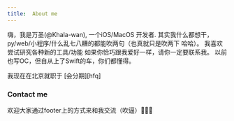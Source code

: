 ```yaml
---
title:  About me
---
```


嗨，我是万圣(@Khala-wan), 一个iOS/MacOS 开发者. 其实我什么都想干，py/web/小程序/什么乱七八糟的都能吹两句（也真就只是吹两下 哈哈）。
我喜欢尝试研究各种新的工具/功能 如果你恰巧跟我爱好一样，请你一定要联系我。
以前也写OC，但自从上了Swift的车，你们都懂得。

我现在在北京就职于 [会分期][hfq]

### Contact me

欢迎大家通过footer上的方式来和我交流（吹逼）🌚🌚🌚
